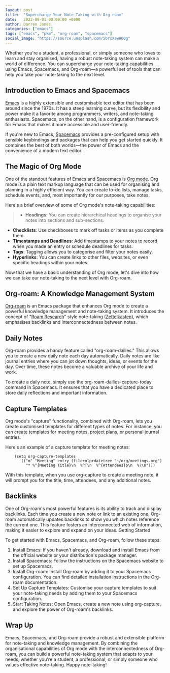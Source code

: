 ```yaml
---
layout: post
title:  "Supercharge Your Note-Taking with Org-roam"
date:   2023-09-01 00:00:00 +0000
author: Darren Jones
categories: ["emacs"]
tags: ["emacs", "pkm", "org-roam", "spacemacs"]
social_image: "https://source.unsplash.com/5bYxXawHOQg"
---
```


Whether you're a student, a professional, or simply someone who loves to learn and stay organised, having a robust note-taking system can make a world of difference. You can supercharge your note-taking capabilities using Emacs, Spacemacs, and Org-roam—a powerful set of tools that can help you take your note-taking to the next level.

## Introduction to Emacs and Spacemacs

[Emacs](https://www.gnu.org/software/emacs/) is a highly extensible and customisable text editor that has been around since the 1970s. It has a steep learning curve, but its flexibility and power make it a favorite among programmers, writers, and note-taking enthusiasts. Spacemacs, on the other hand, is a configuration framework for Emacs that makes it more accessible and user-friendly.

If you're new to Emacs, [Spacemacs](https://www.spacemacs.org/) provides a pre-configured setup with sensible keybindings and packages that can help you get started quickly. It combines the best of both worlds—the power of Emacs and the convenience of a modern text editor.

## The Magic of Org Mode

One of the standout features of Emacs and Spacemacs is [Org mode](https://orgmode.org/). Org mode is a plain text markup language that can be used for organising and planning in a highly efficient way. You can create to-do lists, manage tasks, schedule events, and, most importantly for our purposes, take notes.

Here's a brief overview of some of Org mode's note-taking capabilities:


> - **Headings**: You can create hierarchical headings to organise your notes into sections and sub-sections.
- **Checklists**: Use checkboxes to mark off tasks or items as you complete them.
- **Timestamps and Deadlines**: Add timestamps to your notes to record when you made an entry or schedule deadlines for tasks.
- **Tags**: Tagging allows you to categorise and filter your notes easily.
- **Hyperlinks**: You can create links to other files, websites, or even specific headings within your notes.


Now that we have a basic understanding of Org mode, let's dive into how we can take our note-taking to the next level with Org-roam.

## Org-roam: A Knowledge Management System

[Org-roam](https://www.orgroam.com/) is an Emacs package that enhances Org mode to create a powerful knowledge management and note-taking system. It introduces the concept of "[Roam Research](https://roamresearch.com/)" style note-taking ([Zettelkasten](https://zenkit.com/en/blog/a-beginners-guide-to-the-zettelkasten-method/)), which emphasises backlinks and interconnectedness between notes. 

## Daily Notes

Org-roam provides a handy feature called "org-roam-dailies." This allows you to create a new daily note each day automatically. Daily notes are like journal entries where you can jot down thoughts, ideas, or events for the day. Over time, these notes become a valuable archive of your life and work.

To create a daily note, simply use the org-roam-dailies-capture-today command in Spacemacs. It ensures that you have a dedicated place to store daily reflections and important information.

## Capture Templates

Org mode's "capture" functionality, combined with Org-roam, lets you create customised templates for different types of notes. For instance, you can create templates for meeting notes, project plans, or personal journal entries.

Here's an example of a capture template for meeting notes:

``` 
    (setq org-capture-templates
      '(("m" "Meeting" entry (file+olp+datetree "~/org/meetings.org")
         "* %^{Meeting Title}\n  %^T\n  %^{Attendees}p\n  %?\n")))
```

With this template, when you use org-capture to create a meeting note, it will prompt you for the title, time, attendees, and any additional notes.

## Backlinks

One of Org-roam's most powerful features is its ability to track and display backlinks. Each time you create a new note or link to an existing one, Org-roam automatically updates backlinks to show you which notes reference the current one. This feature fosters an interconnected web of information, making it easier to explore and expand on your ideas.
Getting Started

To get started with Emacs, Spacemacs, and Org-roam, follow these steps:

1. Install Emacs: If you haven't already, download and install Emacs from the official website or your distribution's package manager.
1. Install Spacemacs: Follow the instructions on the Spacemacs website to set up Spacemacs.
1. Install Org-roam: Install Org-roam by adding it to your Spacemacs configuration. You can find detailed installation instructions in the Org-roam documentation.
1. Set Up Capture Templates: Customise your capture templates to suit your note-taking needs by adding them to your Spacemacs configuration.
1. Start Taking Notes: Open Emacs, create a new note using org-capture, and explore the power of Org-roam's backlinks.

## Wrap Up

Emacs, Spacemacs, and Org-roam provide a robust and extensible platform for note-taking and knowledge management. By combining the organisational capabilities of Org mode with the interconnectedness of Org-roam, you can build a powerful note-taking system that adapts to your needs, whether you're a student, a professional, or simply someone who values effective note-taking. Happy note-taking!


